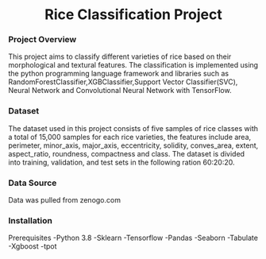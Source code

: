 <h1 align="center">Rice Classification Project</h1>

<h3>Project Overview</h3>

This project aims to classify different varieties of rice based on their 
morphological and textural features. The classification is implemented 
using the python programming language framework and libraries such as 
RandomForestClassifier,XGBClassifier,Support Vector Classifier(SVC), 
Neural Network and Convolutional Neural Network with TensorFlow.

<h3>Dataset</h3>
The dataset used in this project consists of five samples of rice classes 
with a total of 15,000 samples for each rice varieties, the features 
include area, perimeter, minor_axis, major_axis, eccentricity, solidity, 
conves_area, extent, aspect_ratio, roundness, compactness and class. 
The dataset is divided into training, validation, and test sets in the following ration 60:20:20.

<h3>Data Source</h3>
Data was pulled from zenogo.com

<h3>Installation</h3>
Prerequisites
-Python 3.8
-Sklearn
-Tensorflow
-Pandas
-Seaborn
-Tabulate
-Xgboost
-tpot
